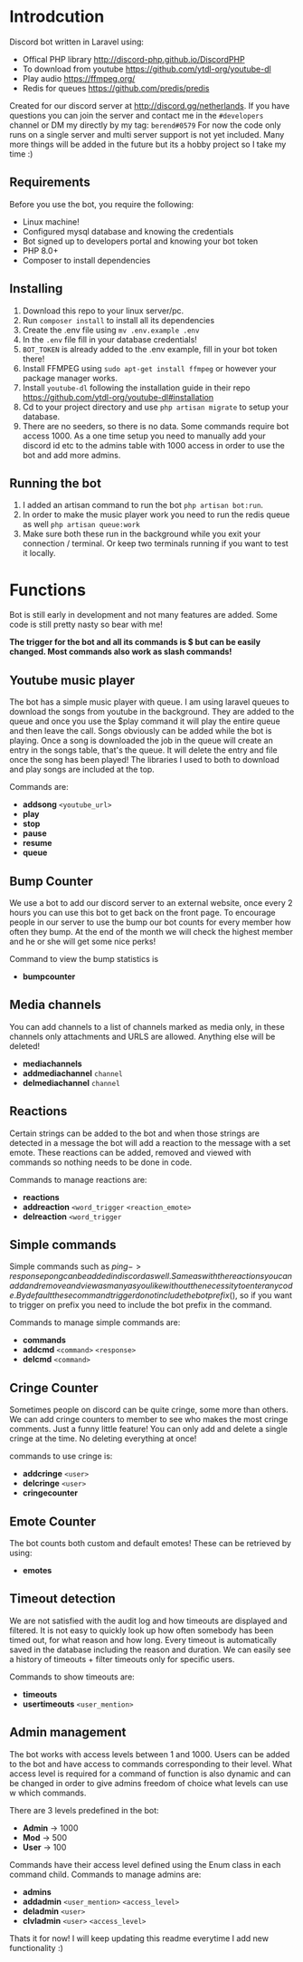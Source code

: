 # Introdcution
Discord bot written in Laravel using:
* Offical PHP library http://discord-php.github.io/DiscordPHP
* To download from youtube https://github.com/ytdl-org/youtube-dl
* Play audio https://ffmpeg.org/
* Redis for queues https://github.com/predis/predis

Created for our discord server at http://discord.gg/netherlands. If you have questions you can join the server and 
contact me in the `#developers` channel or DM my directly by my tag: `berend#0579` For now the code only runs on a single server and multi server support
is not yet included. Many more things will be added in the future but
its a hobby project so I take my time :)
## Requirements
Before you use the bot, you require the following:
* Linux machine!
* Configured mysql database and knowing the credentials
* Bot signed up to developers portal and knowing your bot token
* PHP 8.0+
* Composer to install dependencies

## Installing
1. Download this repo to your linux server/pc.
2. Run `composer install` to install all its dependencies
3. Create the .env file using `mv .env.example .env`
4. In the `.env` file fill in your database credentials!
5. `BOT_TOKEN` is already added to the .env example, fill in your bot token there!
6. Install FFMPEG using `sudo apt-get install ffmpeg` or however your package manager works.
7. Install `youtube-dl` following the installation guide in their repo https://github.com/ytdl-org/youtube-dl#installation
8. Cd to your project directory and use `php artisan migrate` to setup your database.
9. There are no seeders, so there is no data. Some commands require bot access 1000. As a one time setup you need to manually add your discord id etc to the admins table with 1000 access in order to use the bot and add more admins.

## Running the bot
1. I added an artisan command to run the bot `php artisan bot:run`.
2. In order to make the music player work you need to run the redis queue as well `php artisan queue:work`
3. Make sure both these run in the background while you exit your connection / terminal. Or keep two terminals running if you want to test it locally.

# Functions
Bot is still early in development and not many features are added. Some code is still pretty nasty so bear with me!

**The trigger for the bot and all its commands is $ but can be easily changed. Most commands also work as 
slash commands!**

## Youtube music player
The bot has a simple music player with queue. I am using laravel queues to
download the songs from youtube in the background. They are added to the queue
and once you use the $play command it will play the entire queue and then leave the call.
Songs obviously can be added while the bot is playing. Once a song is downloaded the job in 
the queue will create an entry in the songs table, that's the queue. It will delete the entry
and file once the song has been played! The libraries I used to both to download and 
play songs are included at the top.

Commands are: 
* **addsong** `<youtube_url>`
* **play**
* **stop**
* **pause**
* **resume**
* **queue**
## Bump Counter
We use a bot to add our discord server to an external website, once every
2 hours you can use this bot to get back on the front page. To encourage
people in our server to use the bump our bot counts for every member how often
they bump. At the end of the month we will check the highest member and he
or she will get some nice perks!

Command to view the bump statistics is 
* **bumpcounter**

## Media channels
You can add channels to a list of channels marked as media only, in these channels only attachments and URLS are allowed.
Anything else will be deleted!

* **mediachannels**
* **addmediachannel** `channel`
* **delmediachannel** `channel`

## Reactions
Certain strings can be added to the bot and when those strings are detected
in a message the bot will add a reaction to the message with a set emote. These
reactions can be added, removed and viewed with commands so nothing needs to be
done in code.

Commands to manage reactions are: 
* **reactions**
* **addreaction** `<word_trigger` `<reaction_emote>` 
* **delreaction** `<word_trigger`

## Simple commands
Simple commands such as $ping -> response pong can be added in discord as well.
Same as with the reactions you can add and remove and view as many as you like
without the necessity to enter any code. By default these command trigger do not include the bot
prefix ($), so if you want to trigger on prefix you need to include the bot prefix in the command.

Commands to manage simple commands are: 
* **commands**
* **addcmd** `<command>` `<response>`
* **delcmd** `<command>`

## Cringe Counter
Sometimes people on discord can be quite cringe, some more than others.
We can add cringe counters to member to see who makes the most cringe 
comments. Just a funny little feature! You can only add and delete a single cringe
at the time. No deleting everything at once!

commands to use cringe is: 
* **addcringe** `<user>`
* **delcringe** `<user>`
* **cringecounter**

## Emote Counter
The bot counts both custom and default emotes! These can be retrieved by using:
* **emotes**

## Timeout detection
We are not satisfied with the audit log and how timeouts are displayed and
filtered. It is not easy to quickly look up how often somebody has been timed
out, for what reason and how long. Every timeout is automatically saved
in the database including the reason and duration. We can easily see a history
of timeouts + filter timeouts only for specific users.

Commands to show timeouts are:
* **timeouts**
* **usertimeouts** `<user_mention>`

## Admin management
The bot works with access levels between 1 and 1000. Users can be added to
the bot and have access to commands corresponding to their level. What
access level is required for a command of function is also dynamic and can
be changed in order to give admins freedom of choice what levels can use w
which commands.

There are 3 levels predefined in the bot:
* **Admin** -> 1000
* **Mod** -> 500
* **User** -> 100

Commands have their access level defined using the Enum class in each command child. Commands to manage admins are:
* **admins**
* **addadmin** `<user_mention>` `<access_level>`
* **deladmin** `<user>`
* **clvladmin** `<user>` `<access_level>`


Thats it for now! I will keep updating this readme everytime I add new functionality :)
